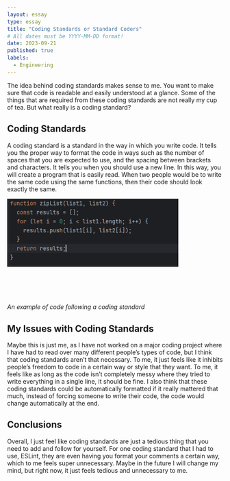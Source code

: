 ```yaml
---
layout: essay
type: essay
title: "Coding Standards or Standard Coders"
# All dates must be YYYY-MM-DD format!
date: 2023-09-21
published: true
labels:
  - Engineering
---
```



The idea behind coding standards makes sense to me. You want to make sure that code is readable and easily understood at a glance.  Some of the things that are required from these coding standards are not really my cup of tea. But what really is a coding standard?

## Coding Standards

A coding standard is a standard in the way in which you write code. It tells you the proper way to format the code in ways such as the number of spaces that you are expected to use, and the spacing between brackets and characters. It tells you when you should use a new line. In this way, you will create a program that is easily read. When two people would be to write the same code using the same functions, then their code should look exactly the same.

<img width="400px" class="rounded float-start pe-4" src="../img/Standard-Code.png"> <br /> <br /> <br /> <br /> <br />

*An example of code following a coding standard*

## My Issues with Coding Standards

Maybe this is just me, as I have not worked on a major coding project where I have had to read over many different people’s types of code, but I think that coding standards aren’t that necessary. To me, it just feels like it inhibits people’s freedom to code in a certain way or style that they want. To me, it feels like as long as the code isn’t completely messy where they tried to write everything in a single line, it should be fine. I also think that these coding standards could be automatically formatted if it really mattered that much, instead of forcing someone to write their code, the code would change automatically at the end.

## Conclusions

Overall, I just feel like coding standards are just a tedious thing that you need to add and follow for yourself. For one coding standard that I had to use, ESLint, they are even having you format your comments a certain way, which to me feels super unnecessary. Maybe in the future I will change my mind, but right now, it just feels tedious and unnecessary to me.
